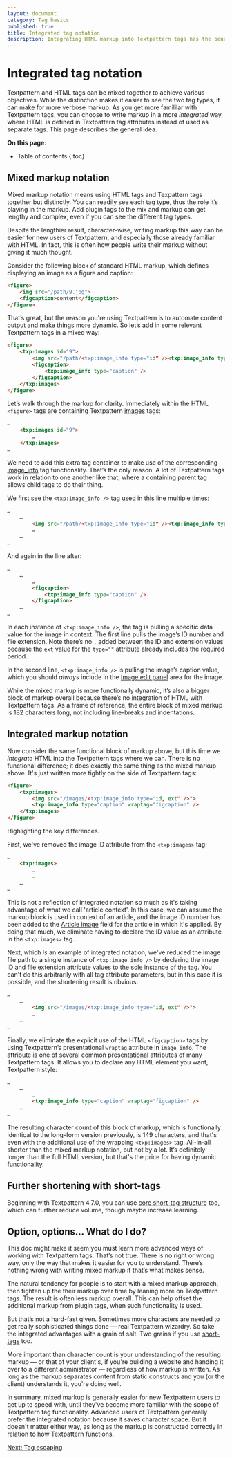 ```yaml
---
layout: document
category: Tag basics
published: true
title: Integrated tag notation
description: Integrating HTML markup into Textpattern tags has the benefit of being less verbose in your templates.
---
```


# Integrated tag notation

Textpattern and HTML tags can be mixed together to achieve various objectives. While the distinction makes it easier to see the two tag types, it can make for more verbose markup. As you get more famililar with Textpattern tags, you can choose to write markup in a more _integrated_ way, where HTML is defined in Textpattern tag attributes instead of used as separate tags. This page describes the general idea. 

**On this page**:

* Table of contents
{:toc}

## Mixed markup notation

Mixed markup notation means using HTML tags and Texpattern tags together but distinctly. You can readily see each tag type, thus the role it’s playing in the markup. Add plugin tags to the mix and markup can get lengthy and complex, even if you can see the different tag types. 

Despite the lengthier result, character-wise, writing markup this way can be easier for new users of Textpattern, and especially those already familiar with HTML. In fact, this is often how people write their markup without giving it much thought.

Consider the following block of standard HTML markup, which defines displaying an image as a figure and caption:

~~~ html
<figure>
    <img src="/path/9.jpg">
    <figcaption>content</figcaption>
</figure>
~~~  

That’s great, but the reason you're using Textpattern is to automate content output and make things more dynamic. So let’s add in some relevant Textpattern tags in a mixed way:

~~~ html
<figure>
    <txp:images id="9">
        <img src="/path/<txp:image_info type="id" /><txp:image_info type="ext" />">
        <figcaption>
            <txp:image_info type="caption" />
        </figcaption>
    </txp:images>
</figure>
~~~

Let’s walk through the markup for clarity. Immediately within the HTML `<figure>` tags are containing Textpattern [images](/tags/images) tags:

~~~ html
…
    <txp:images id="9">
        …
    </txp:images>
…
~~~

We need to add this extra tag container to make use of the corresponding [image_info](/tags/image_info) tag functionality. That’s the only reason. A lot of Textpattern tags work in relation to one another like that, where a containing parent tag allows child tags to do their thing.

We first see the `<txp:image_info />` tag used in this line multiple times:

~~~ html
…
    …
        <img src="/path/<txp:image_info type="id" /><txp:image_info type="ext" />">
        …
    …
…
~~~

And again in the line after:

~~~ html
…
    …
        …
        <figcaption>
            <txp:image_info type="caption" />
        </figcaption>
    …
…
~~~

In each instance of `<txp:image_info />`, the tag is pulling a specific data value for the image in context. The first line pulls the image’s ID number and file extension. Note there’s no `.` added between the ID and extension values because the `ext` value for the `type=""` attribute already includes the required period.

In the second line, `<txp:image_info />` is pulling the image’s caption value, which you should _always_ include in the [Image edit panel](/administration/images-panel) area for the image.

While the mixed markup is more functionally dynamic, it’s also a bigger block of markup overall because there’s no integration of HTML with Textpattern tags. As a frame of reference, the entire block of mixed markup is 182 characters long, not including line-breaks and indentations.  

## Integrated markup notation

Now consider the same functional block of markup above, but this time we _integrate_ HTML into the Textpattern tags where we can. There is no functional difference; it does exactly the same thing as the mixed markup above. It's just written more tightly on the side of Textpattern tags:

~~~ html
<figure>
    <txp:images>
        <img src="/images/<txp:image_info type="id, ext" />">
        <txp:image_info type="caption" wraptag="figcaption" />
    </txp:images>
</figure>
~~~

Highlighting the key differences.

First, we've removed the image ID attribute from the `<txp:images>` tag:

~~~ html
…
    <txp:images>
        …
        …
    …
…
~~~

This is not a reflection of integrated notation so much as it's taking advantage of what we call 'article context'. In this case, we can assume the markup block is used in context of an article, and the image ID number has been added to the [Article image](/administration/write-panel#article-image) field for the article in which it's applied. By doing that much, we eliminate having to declare the ID value as an attribute in the `<txp:images>` tag.

Next, which *is* an example of integrated notation, we've reduced the image file path to a single instance of `<txp:image_info />` by declaring the image ID and file extension attribute values to the sole instance of the tag. You can't do this arbitrarily with all tag attribute parameters, but in this case it is possible, and the shortening result is obvious:

~~~ html
…
    …
        <img src="/images/<txp:image_info type="id, ext" />">
        …
    …
…
~~~

Finally, we eliminate the explicit use of the HTML `<figcaption>` tags by using Textpattern’s presentational `wraptag` attribute in `image_info`. The attribute is one of several common presentational attributes of many Textpattern tags. It allows you to declare any HTML element you want, Textpattern style:

~~~ html
…
    …
        …
        <txp:image_info type="caption" wraptag="figcaption" />
    …
…
~~~

The resulting character count of this block of markup, which is functionally identical to the long-form version previously, is 149 characters, and that's even with the additional use of the wrapping `<txp:images>` tag. All-in-all shorter than the mixed markup notation, but not by a lot. It’s definitely longer than the full HTML version, but that's the price for having dynamic functionality.

## Further shortening with short-tags

Beginning with Textpattern 4.7.0, you can use [core short-tag structure](/tags/tag-basics/core-short-tags) too, which can further reduce volume, though maybe increase learning.

## Option, options… What do I do?

This doc might make it seem you must learn more advanced ways of working with Textpattern tags. That’s not true. There is no right or wrong way, only the way that makes it easier for you to understand. There’s nothing wrong with writing mixed markup if that’s what makes sense. 

The natural tendency for people is to start with a mixed markup approach, then tighten up the their markup over time by leaning more on Textpattern tags. The result is often less markup overall. This can help offset the additional markup from plugin tags, when such functionality is used.

But that’s not a hard-fast given. Sometimes more characters are needed to get really sophisticated things done — real Textpattern wizardry. So take the integrated advantages with a grain of salt. Two grains if you use [short-tags](/tags/tag-basics/core-short-tags) too.

More important than character count is your understanding of the resulting markup — or that of your client's, if you're building a website and handing it over to a different administrator — regardless of how markup is written. As long as the markup separates content from static constructs and you (or the client) understands it, you're doing well.

In summary, mixed markup is generally easier for new Textpattern users to get up to speed with, until they've become more familiar with the scope of Textpattern tag functionality. Advanced users of Textpattern generally prefer the integrated notation because it saves character space. But it doesn't matter either way, as long as the markup is constructed correctly in relation to how Textpattern functions.

[Next: Tag escaping](/tags/tag-basics/tag-escaping)
